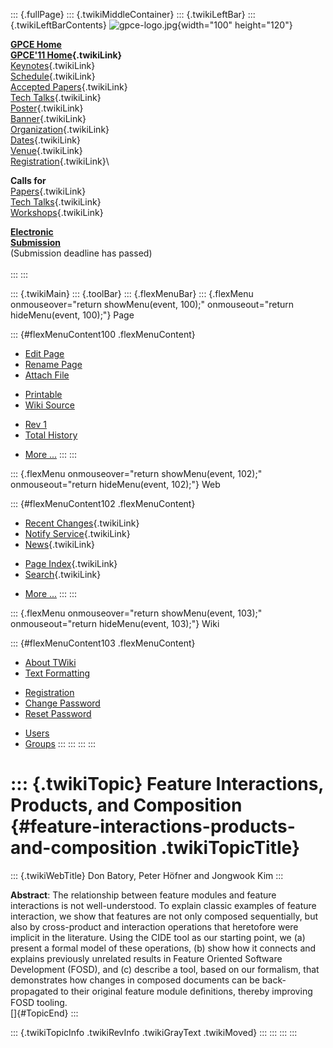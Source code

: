 ::: {.fullPage}
::: {.twikiMiddleContainer}
::: {.twikiLeftBar}
::: {.twikiLeftBarContents}
![gpce-logo.jpg](../pub/GPCE11/WebLeftBar/gpce-logo.jpg){width="100"
height="120"}

**[GPCE Home](http://program-transformation.org/Gpce)**\
**[GPCE\'11 Home](WebHome){.twikiLink}**\
[Keynotes](KeynoteSpeakers){.twikiLink}\
[Schedule](ConferenceProgram){.twikiLink}\
[Accepted Papers](AcceptedPapers){.twikiLink}\
[Tech Talks](TechTalks){.twikiLink}\
[Poster](Poster){.twikiLink}\
[Banner](Banner){.twikiLink}\
[Organization](ConferenceOrganization){.twikiLink}\
[Dates](ImportantDates){.twikiLink}\
[Venue](ConferenceVenue){.twikiLink}\
[Registration](ConferenceRegistration){.twikiLink}\

**Calls for**\
[Papers](CallForPapers){.twikiLink}\
[Tech Talks](CallForTechTalks){.twikiLink}\
[Workshops](Workshops){.twikiLink}

**[Electronic\
Submission](http://www.easychair.org/conferences/?conf=gpce11)**\
(Submission deadline has passed)\
\
:::
:::

::: {.twikiMain}
::: {.toolBar}
::: {.flexMenuBar}
::: {.flexMenu onmouseover="return showMenu(event, 100);" onmouseout="return hideMenu(event, 100);"}
Page

::: {#flexMenuContent100 .flexMenuContent}
-   [Edit
    Page](http://www.program-transformation.org/edit/GPCE11/FeatureInteractionsProductsComposition?t=1536828807)
-   [Rename
    Page](http://www.program-transformation.org/rename/GPCE11/FeatureInteractionsProductsComposition)
-   [Attach
    File](http://www.program-transformation.org/attach/GPCE11/FeatureInteractionsProductsComposition)

<!-- -->

-   [Printable](http://www.program-transformation.org/view/GPCE11/FeatureInteractionsProductsComposition?skin=print.pattern)
-   [Wiki
    Source](http://www.program-transformation.org/view/GPCE11/FeatureInteractionsProductsComposition?skin=text&raw=on&contenttype=text/plain)

<!-- -->

-   [Rev
    1](http://www.program-transformation.org/view/GPCE11/FeatureInteractionsProductsComposition?rev=1.1)
-   [Total
    History](http://www.program-transformation.org/rdiff/GPCE11/FeatureInteractionsProductsComposition)

<!-- -->

-   [More
    \...](http://www.program-transformation.org/oops/GPCE11/FeatureInteractionsProductsComposition?template=oopsmore&param1=1.1&param2=1.1)
:::
:::

::: {.flexMenu onmouseover="return showMenu(event, 102);" onmouseout="return hideMenu(event, 102);"}
Web

::: {#flexMenuContent102 .flexMenuContent}
-   [Recent Changes](WebChanges){.twikiLink}
-   [Notify Service](WebNotify){.twikiLink}
-   [News](WebNews){.twikiLink}

<!-- -->

-   [Page Index](WebIndex){.twikiLink}
-   [Search](WebSearch){.twikiLink}

<!-- -->

-   [More
    \...](http://www.program-transformation.org/oops/GPCE11/FeatureInteractionsProductsComposition?template=oopsmore&param1=1.1&param2=1.1)
:::
:::

::: {.flexMenu onmouseover="return showMenu(event, 103);" onmouseout="return hideMenu(event, 103);"}
Wiki

::: {#flexMenuContent103 .flexMenuContent}
-   [About
    TWiki](http://www.program-transformation.org/view/TWiki/WebHome)
-   [Text
    Formatting](http://www.program-transformation.org/view/TWiki/TextFormattingRules)

<!-- -->

-   [Registration](http://www.program-transformation.org/view/TWiki/TWikiRegistration)
-   [Change
    Password](http://www.program-transformation.org/view/TWiki/ChangePassword)
-   [Reset
    Password](http://www.program-transformation.org/view/TWiki/ResetPassword)

<!-- -->

-   [Users](http://www.program-transformation.org/view/Main/TWikiUsers)
-   [Groups](http://www.program-transformation.org/view/Main/TWikiGroups)
:::
:::
:::
:::

::: {.twikiTopic}
Feature Interactions, Products, and Composition {#feature-interactions-products-and-composition .twikiTopicTitle}
===============================================

::: {.twikiWebTitle}
Don Batory, Peter Höfner and Jongwook Kim
:::

**Abstract**: The relationship between feature modules and feature
interactions is not well-understood. To explain classic examples of
feature interaction, we show that features are not only composed
sequentially, but also by cross-product and interaction operations that
heretofore were implicit in the literature. Using the CIDE tool as our
starting point, we (a) present a formal model of these operations, (b)
show how it connects and explains previously unrelated results in
Feature Oriented Software Development (FOSD), and (c) describe a tool,
based on our formalism, that demonstrates how changes in composed
documents can be back-propagated to their original feature module
deﬁnitions, thereby improving FOSD tooling.\
[]{#TopicEnd}
:::

::: {.twikiTopicInfo .twikiRevInfo .twikiGrayText .twikiMoved}
:::
:::
:::
:::
